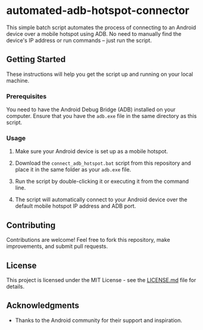 # automated-adb-hotspot-connector

This simple batch script automates the process of connecting to an Android device over a mobile hotspot using ADB. No need to manually find the device's IP address or run commands – just run the script.

## Getting Started

These instructions will help you get the script up and running on your local machine.

### Prerequisites

You need to have the Android Debug Bridge (ADB) installed on your computer. Ensure that you have the `adb.exe` file in the same directory as this script.

### Usage

1. Make sure your Android device is set up as a mobile hotspot.

2. Download the `connect_adb_hotspot.bat` script from this repository and place it in the same folder as your `adb.exe` file.

3. Run the script by double-clicking it or executing it from the command line.

4. The script will automatically connect to your Android device over the default mobile hotspot IP address and ADB port.

## Contributing

Contributions are welcome! Feel free to fork this repository, make improvements, and submit pull requests.

## License

This project is licensed under the MIT License - see the [LICENSE.md](LICENSE.md) file for details.

## Acknowledgments

- Thanks to the Android community for their support and inspiration.
